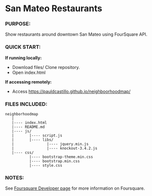 # San Mateo Restaurants

### PURPOSE:
Show restaurants around downtown San Mateo using FourSquare API.


### QUICK START:

**If running locally:**
* Download files/ Clone repository.
* Open index.html

**If accessing remotely:**
* Access https://pauldcastillo.github.io/neighboorhoodmap/


### FILES INCLUDED:
```
neighborhoodmap
   |
   |---- index.html
   |---- README.md
   |---- js/
   |       |---- script.js
   |       |---- libs/
   |               |---- jquery.min.js
   |               |---- knockout-3.4.2.js
   |---- css/
           |---- bootstrap-theme.min.css
           |---- bootstrap.min.css
           |---- style.css
```


### NOTES:
See [Foursquare Developer page](https://developer.foursquare.com/) for more information on Foursquare.
